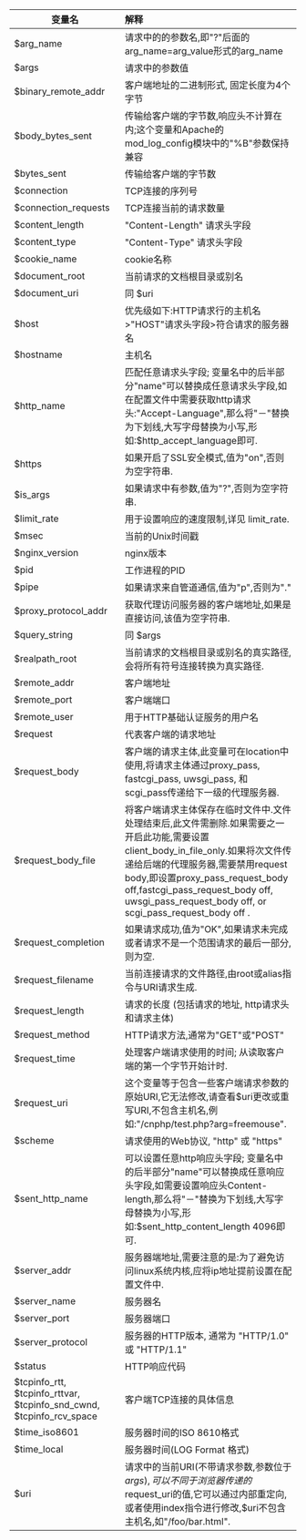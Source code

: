 |变量名|解释|
|-------|:-----|
|$arg_name|请求中的的参数名,即"?"后面的arg_name=arg_value形式的arg_name|
|$args|请求中的参数值|
|$binary_remote_addr|客户端地址的二进制形式, 固定长度为4个字节|
|$body_bytes_sent|传输给客户端的字节数,响应头不计算在内;这个变量和Apache的mod_log_config模块中的"%B"参数保持兼容|
|$bytes_sent|传输给客户端的字节数|
|$connection|TCP连接的序列号|
|$connection_requests|TCP连接当前的请求数量|
|$content_length|"Content-Length" 请求头字段|
|$content_type|"Content-Type" 请求头字段|
|$cookie_name|cookie名称|
|$document_root|当前请求的文档根目录或别名|
|$document_uri|同 $uri|
|$host|优先级如下:HTTP请求行的主机名>"HOST"请求头字段>符合请求的服务器名|
|$hostname|主机名|
|$http_name|匹配任意请求头字段; 变量名中的后半部分"name"可以替换成任意请求头字段,如在配置文件中需要获取http请求头:"Accept-Language",那么将"－"替换为下划线,大写字母替换为小写,形如:$http_accept_language即可.|
|$https|如果开启了SSL安全模式,值为"on",否则为空字符串.|
|$is_args|如果请求中有参数,值为"?",否则为空字符串.|
|$limit_rate|用于设置响应的速度限制,详见 limit_rate.|
|$msec|当前的Unix时间戳 |
|$nginx_version|nginx版本|
|$pid|工作进程的PID|
|$pipe|如果请求来自管道通信,值为"p",否则为"." |
|$proxy_protocol_addr|获取代理访问服务器的客户端地址,如果是直接访问,该值为空字符串.|
|$query_string|同 $args|
|$realpath_root|当前请求的文档根目录或别名的真实路径,会将所有符号连接转换为真实路径.|
|$remote_addr|客户端地址|
|$remote_port|客户端端口|
|$remote_user|用于HTTP基础认证服务的用户名|
|$request|代表客户端的请求地址|
|$request_body|客户端的请求主体,此变量可在location中使用,将请求主体通过proxy_pass, fastcgi_pass, uwsgi_pass, 和 scgi_pass传递给下一级的代理服务器.|
|$request_body_file|将客户端请求主体保存在临时文件中.文件处理结束后,此文件需删除.如果需要之一开启此功能,需要设置client_body_in_file_only.如果将次文件传递给后端的代理服务器,需要禁用request body,即设置proxy_pass_request_body off,fastcgi_pass_request_body off, uwsgi_pass_request_body off, or scgi_pass_request_body off .|
|$request_completion|如果请求成功,值为"OK",如果请求未完成或者请求不是一个范围请求的最后一部分,则为空.|
|$request_filename|当前连接请求的文件路径,由root或alias指令与URI请求生成.|
|$request_length|请求的长度 (包括请求的地址, http请求头和请求主体)|
|$request_method|HTTP请求方法,通常为"GET"或"POST"|
|$request_time|处理客户端请求使用的时间; 从读取客户端的第一个字节开始计时.|
|$request_uri|这个变量等于包含一些客户端请求参数的原始URI,它无法修改,请查看$uri更改或重写URI,不包含主机名,例如:"/cnphp/test.php?arg=freemouse".|
|$scheme|请求使用的Web协议, "http" 或 "https"|
|$sent_http_name|可以设置任意http响应头字段; 变量名中的后半部分"name"可以替换成任意响应头字段,如需要设置响应头Content-length,那么将"－"替换为下划线,大写字母替换为小写,形如:$sent_http_content_length 4096即可.|
|$server_addr|服务器端地址,需要注意的是:为了避免访问linux系统内核,应将ip地址提前设置在配置文件中.|
|$server_name|服务器名|
|$server_port|服务器端口|
|$server_protocol|服务器的HTTP版本, 通常为 "HTTP/1.0" 或 "HTTP/1.1"|
|$status|HTTP响应代码|
|$tcpinfo_rtt, $tcpinfo_rttvar, $tcpinfo_snd_cwnd, $tcpinfo_rcv_space|客户端TCP连接的具体信息|
|$time_iso8601|服务器时间的ISO 8610格式|
|$time_local|服务器时间(LOG Format 格式)|
|$uri|请求中的当前URI(不带请求参数,参数位于$args),可以不同于浏览器传递的$request_uri的值,它可以通过内部重定向,或者使用index指令进行修改,$uri不包含主机名,如"/foo/bar.html".|
